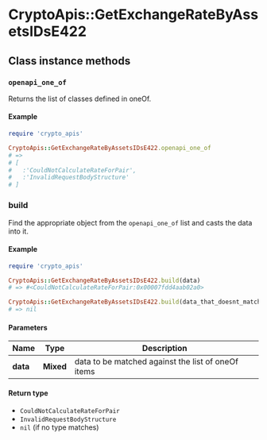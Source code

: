 # CryptoApis::GetExchangeRateByAssetsIDsE422

## Class instance methods

### `openapi_one_of`

Returns the list of classes defined in oneOf.

#### Example

```ruby
require 'crypto_apis'

CryptoApis::GetExchangeRateByAssetsIDsE422.openapi_one_of
# =>
# [
#   :'CouldNotCalculateRateForPair',
#   :'InvalidRequestBodyStructure'
# ]
```

### build

Find the appropriate object from the `openapi_one_of` list and casts the data into it.

#### Example

```ruby
require 'crypto_apis'

CryptoApis::GetExchangeRateByAssetsIDsE422.build(data)
# => #<CouldNotCalculateRateForPair:0x00007fdd4aab02a0>

CryptoApis::GetExchangeRateByAssetsIDsE422.build(data_that_doesnt_match)
# => nil
```

#### Parameters

| Name | Type | Description |
| ---- | ---- | ----------- |
| **data** | **Mixed** | data to be matched against the list of oneOf items |

#### Return type

- `CouldNotCalculateRateForPair`
- `InvalidRequestBodyStructure`
- `nil` (if no type matches)


